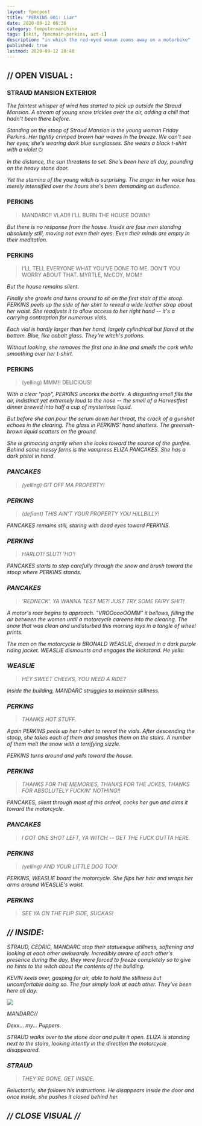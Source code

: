 ```yaml
---
layout: fpmcpost
title: "PERKINS 001: Liar"
date: 2020-09-12 06:36
category: femputermanchine
tags: [skit, fpmcmain-perkins, act-i]
description: "in which the red-eyed woman zooms away on a motorbike"
published: true
lastmod: 2020-09-12 20:48
---
```

[//]: # (  9/12/20  -added)
[//]: # ( 10/15/21  -linkout removed)

## // OPEN VISUAL : ##

### STRAUD MANSION EXTERIOR ###

<I>The faintest whisper of wind has started to pick up outside the Straud Mansion. A stream of young snow trickles over the air, adding a chill that hadn't been there before. </i>

<i>Standing on the stoop of Straud Mansion is the young woman Friday Perkins. Her tightly crimped brown hair waves in the breeze. We can't see her eyes; she's wearing dark blue sunglasses. She wears a black t-shirt with a violet</i> <span style="font-family: monospace">&#9211;</span> 

<i>In the distance, the sun threatens to set. She's been here all day, pounding on the heavy stone door. </i>

<i>Yet the stamina of the young witch is surprising. The anger in her voice has merely intensified over the hours she's been demanding an audience. </i>

### PERKINS ###

> MANDARC!! VLAD!! I'LL BURN THE HOUSE DOWN!!

<I>But there is no response from the house. Inside are four men standing absolutely still, moving not even their eyes. Even their minds are empty in their meditation. </i>

### PERKINS ###

> I'LL TELL EVERYONE WHAT YOU'VE DONE TO ME. DON'T YOU WORRY ABOUT THAT. MYRTLE, McCOY, MOM!!

<I>But the house remains silent.</i>

<i>Finally she growls and turns around to sit on the first stair of the stoop. PERKINS peels up the side of her shirt to reveal a wide leather strap about her waist. She readjusts it to allow access to her right hand -- it's a carrying contraption for numerous vials.</i>

<i>Each vial is hardly larger than her hand, largely cylindrical but flared at the bottom. Blue, like cobalt glass. They're witch's potions. </i>

<i>Without looking, she removes the first one in line and smells the cork while smoothing over her t-shirt. </i>

### PERKINS ###

> (yelling) MMM!! DELICIOUS!

<I>With a clear "pop", PERKINS uncorks the bottle. A disgusting smell fills the air, indistinct yet extremely loud to the nose -- the smell of a Harvestfest dinner brewed into half a cup of mysterious liquid. <i>

<i>But before she can pour the serum down her throat, the crack of a gunshot echoes in the clearing. The glass in PERKINS' hand shatters. The greenish-brown liquid scatters on the ground. </i>

<i>She is grimacing angrily when she looks toward the source of the gunfire. Behind some messy ferns is the vampress ELIZA PANCAKES. She has a dark pistol in hand. </I>

### PANCAKES ###

> (yelling) GIT OFF MA PROPERTY!

### PERKINS ###

> (defiant) THIS AIN'T YOUR PROPERTY YOU HILLBILLY! 

<I>PANCAKES remains still, staring with dead eyes toward PERKINS.</I>

### PERKINS ###

> HARLOT! SLUT! 'HO'!

<I>PANCAKES starts to step carefully through the snow and brush toward the stoop where PERKINS stands.</i>

### PANCAKES ###

> 'REDNECK'. YA WANNA TEST ME?! JUST TRY SOME FAIRY SHIT!

<I>A motor's roar begins to approach. "VROOoooOOMM" it bellows, filling the air between the women until a motorcycle careens into the clearing. The snow that was clean and undisturbed this morning lays in a tangle of wheel prints. </i>

<i>The man on the motorcycle is BRONALD WEASLIE, dressed in a dark purple riding jacket. WEASLIE dismounts and engages the kickstand. He yells: </i>

### WEASLIE ###

> HEY SWEET CHEEKS, YOU NEED A RIDE?

<I>Inside the building, MANDARC struggles to maintain stillness.</i>

### PERKINS ###

> THANKS HOT STUFF.

<i>Again PERKINS peels up her t-shirt to reveal the vials. After descending the stoop, she takes each of them and smashes them on the stairs. A number of them melt the snow with a terrifying sizzle. </i>

<I>PERKINS turns around and yells toward the house. </i>

### PERKINS ###

> THANKS FOR THE MEMORIES, THANKS FOR THE JOKES, THANKS FOR ABSOLUTELY FUCKIN' NOTHING!!

<I>PANCAKES, silent through most of this ordeal, cocks her gun and aims it toward the motorcycle. </i>

### PANCAKES ###

> I GOT ONE SHOT LEFT, YA WITCH -- GET THE FUCK OUTTA HERE.

### PERKINS ###

> (yelling) AND YOUR LITTLE DOG TOO!

<I>PERKINS, WEASLIE board the motorcycle. She flips her hair and wraps her arms around WEASLIE's waist.

### PERKINS ###

> SEE YA ON THE FLIP SIDE, SUCKAS!

## // INSIDE: ##

<I>STRAUD, CEDRIC, MANDARC stop their statuesque stillness, softening and looking at each other awkwardly. Incredibly aware of each other's presence during the day, they were forced to freeze completely so to give no hints to the witch about the contents of the building. </i>

<i>KEVIN keels over, gasping for air, able to hold the stillness but uncomfortable doing so. The four simply look at each other. They've been here all day.</i>

<div class="chat-box">
<img src="{{ site.url }}/assets/tb/mandarc1.jpg" class="chat-portrait" />
<p class="ppl-sez">MANDARC//</p>
<p class="ppl-sez">Dexx... my... Puppers.</p>
</div>

<i>STRAUD walks over to the stone door and pulls it open. ELIZA is standing next to the stairs, looking intently in the direction the motorcycle disappeared. </i>

### STRAUD ###

> THEY'RE GONE. GET INSIDE. 

<I>Reluctantly, she follows his instructions. He disappears inside the door and once inside, she pushes it closed behind her. </i>

## // CLOSE VISUAL // ##


